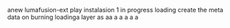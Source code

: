  anew lumafusion-ext
play
instalasion 1
in progress
loading
create the meta
data on burning
loadinga
layer
as
aa
a
a
a
a
a
